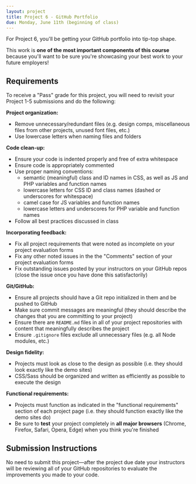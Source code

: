```yaml
---
layout: project
title: Project 6 - GitHub Portfolio
due: Monday, June 11th (beginning of class)
---
```


For Project 6, you'll be getting your GitHub portfolio into tip-top shape.

This work is **one of the most important components of this course** because you'll want to be sure you're showcasing your best work to your future employers!

## Requirements

To receive a "Pass" grade for this project, you will need to revisit your Project 1-5 submissions and do the following:

**Project organization:**

* Remove unnecessary/redundant files (e.g. design comps, miscellaneous files from other projects, unused font files, etc.)
* Use lowercase letters when naming files and folders

**Code clean-up:**

* Ensure your code is indented properly and free of extra whitespace
* Ensure code is appropriately commented
* Use proper naming conventions:
  * semantic (meaningful) class and ID names in CSS, as well as JS and PHP variables and function names
  * lowercase letters for CSS ID and class names (dashed or underscores for whitespace)
  * camel case for JS variables and function names
  * lowercase letters and underscores for PHP variable and function names
* Follow all best practices discussed in class

**Incorporating feedback:**

* Fix all project requirements that were noted as incomplete on your project evaluation forms
* Fix any other noted issues in the the "Comments" section of your project evaluation forms
* Fix outstanding issues posted by your instructors on your GitHub repos (close the issue once you have done this satisfactorily)

**Git/GitHub:**

* Ensure all projects should have a Git repo initialized in them and be pushed to GitHub
* Make sure commit messages are meaningful (they should describe the changes that you are committing to your project)
* Ensure there are `README.md` files in all of your project repositories with content that meaningfully describes the project
* Ensure `.gitignore` files exclude all unnecessary files (e.g. all Node modules, etc.)

**Design fidelity:**

* Projects must look as close to the design as possible (i.e. they should look exactly like the demo sites)
* CSS/Sass should be organized and written as efficiently as possible to execute the design

**Functional requirements:**

* Projects must function as indicated in the "functional requirements" section of each project page (i.e. they should function exactly like the demo sites do)
* Be sure to **test** your project completely in **all major browsers** (Chrome, Firefox, Safari, Opera, Edge) when you think you're finished

## Submission Instructions

No need to submit this project&mdash;after the project due date your instructors will be reviewing all of your GitHub repositories to evaluate the improvements you made to your code.
